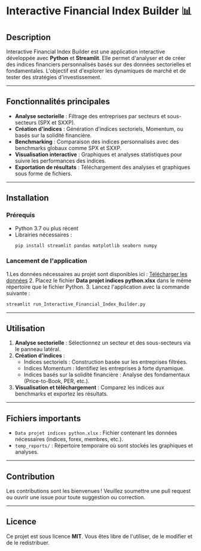 
# Interactive Financial Index Builder 📊

## Description
Interactive Financial Index Builder est une application interactive développée avec **Python** et **Streamlit**. Elle permet d'analyser et de créer des indices financiers personnalisés basés sur des données sectorielles et fondamentales. L'objectif est d'explorer les dynamiques de marché et de tester des stratégies d'investissement.

---

## Fonctionnalités principales
- **Analyse sectorielle** : Filtrage des entreprises par secteurs et sous-secteurs (SPX et SXXP).  
- **Création d'indices** : Génération d'indices sectoriels, Momentum, ou basés sur la solidité financière.  
- **Benchmarking** : Comparaison des indices personnalisés avec des benchmarks globaux comme SPX et SXXP.  
- **Visualisation interactive** : Graphiques et analyses statistiques pour suivre les performances des indices.  
- **Exportation de résultats** : Téléchargement des analyses et graphiques sous forme de fichiers.

---

## Installation
### Prérequis
- Python 3.7 ou plus récent
- Librairies nécessaires :
  ```bash
  pip install streamlit pandas matplotlib seaborn numpy
  ```

### Lancement de l'application
1.Les données nécessaires au projet sont disponibles ici :
 [Télécharger les données](https://docs.google.com/uc?id=1aTZh6I3Xe2kzgXlkS9520-ThuYDBVYFi&export=download)
2. Placez le fichier **Data projet indices python.xlsx** dans le même répertoire que le fichier Python.
3. Lancez l'application avec la commande suivante :
   ```bash
   streamlit run_Interactive_Financial_Index_Builder.py
   ```
---

## Utilisation
1. **Analyse sectorielle** : Sélectionnez un secteur et des sous-secteurs via le panneau latéral.  
2. **Création d'indices** :
   - Indices sectoriels : Construction basée sur les entreprises filtrées.  
   - Indices Momentum : Identifiez les entreprises à forte dynamique.  
   - Indices basés sur la solidité financière : Analyse des fondamentaux (Price-to-Book, PER, etc.).
3. **Visualisation et téléchargement** : Comparez les indices aux benchmarks et exportez les résultats.

---

## Fichiers importants
- `Data projet indices python.xlsx` : Fichier contenant les données nécessaires (indices, forex, membres, etc.).
- `temp_reports/` : Répertoire temporaire où sont stockés les graphiques et analyses.

---

## Contribution
Les contributions sont les bienvenues ! Veuillez soumettre une pull request ou ouvrir une issue pour toute suggestion ou correction.

---

## Licence
Ce projet est sous licence **MIT**. Vous êtes libre de l'utiliser, de le modifier et de le redistribuer.
